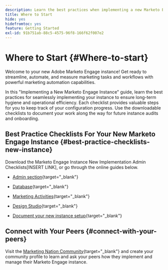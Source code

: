 ```yaml
---
description: Learn the best practices when implementing a new Marketo Engage instance. Keeping track of performed will help you get the most out of Marketo Engage and set your instance up for long-term hygiene and efficiency. As a new admin navigating a fresh instance, use these guides to stay focused and organized.
title: Where to Start
hide: yes
hidefromtoc: yes
feature: Getting Started
exl-id: 91b751ab-88c5-4575-96f8-166f62f007e2
---
```

# Where to Start {#Where-to-start}

Welcome to your new Adobe Marketo Engage instance! Get ready to streamline, automate, and measure marketing tasks and workflows with powerful marketing automation capabilities.

In this "Implementing a New Marketo Engage Instance" guide, learn the best practices for seamlessly implementing your instance to ensure long-term hygiene and operational efficiency. Each checklist provides valuable steps for you to keep track of your configuration progress. Use the downloadable checklists to document your work along the way for future instance audits and onboarding.

## Best Practice Checklists For Your New Marketo Engage Instance {#best-practice-checklists-new-instance}

Download the Marketo Engage Instance New Implementation Admin Checklists[INSERT LINK], or go through the online guides below.

* [Admin section](/help/marketo/getting-started-2/implementing-a-new-marketo-engage-instance/admin-section-checklist.md){target="_blank"}

* [Database](/help/marketo/getting-started-2/implementing-a-new-marketo-engage-instance/database-checklist.md){target="_blank"}

* [Marketing Activities](/help/marketo/getting-started-2/implementing-a-new-marketo-engage-instance/marketing-activities-checklist.md){target="_blank"}

* [Design Studio](/help/marketo/getting-started-2/implementing-a-new-marketo-engage-instance/design-studio-checklist.md){target="_blank"}

* [Document your new instance setup](/help/marketo/getting-started-2/implementing-a-new-marketo-engage-instance/document-your-setup.md){target="_blank"}

## Connect with Your Peers {#connect-with-your-peers}

Visit the [Marketing Nation Community](https://nation.marketo.com/){target="_blank"} and create your community profile to learn and ask your peers how they implement and manage their Marketo Engage instance.
